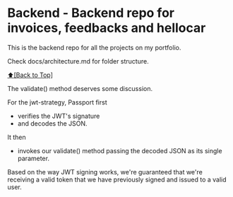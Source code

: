 # Backend - Backend repo for invoices, feedbacks and hellocar

This is the backend repo for all the projects on my portfolio.

Check docs/architecture.md for folder structure.

[:arrow_up:\[Back to Top\]](https://github.com/hermkan/backend)

The validate() method deserves some discussion.

For the jwt-strategy, Passport first

- verifies the JWT's signature
- and decodes the JSON.

It then

- invokes our validate() method passing the decoded JSON as its single parameter.

Based on the way JWT signing works, we're guaranteed that we're receiving a valid token that we have previously signed and issued to a valid user.
